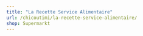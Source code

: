 ```yaml
---
title: "La Recette Service Alimentaire"
url: /chicoutimi/la-recette-service-alimentaire/
shop: Supermarkt
---
```

